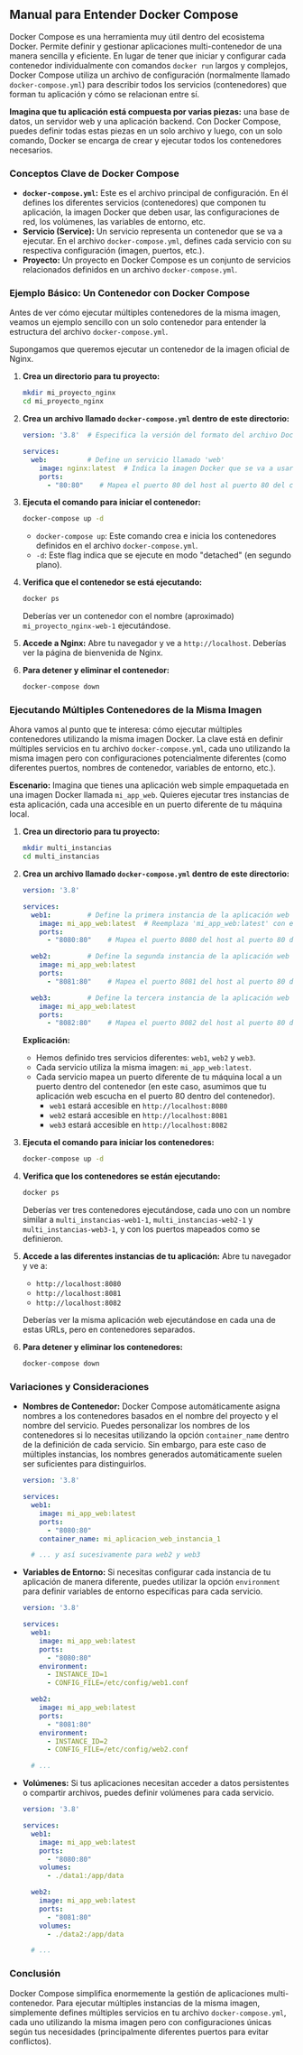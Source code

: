 ## Manual para Entender Docker Compose

Docker Compose es una herramienta muy útil dentro del ecosistema Docker. Permite definir y gestionar aplicaciones multi-contenedor de una manera sencilla y eficiente. En lugar de tener que iniciar y configurar cada contenedor individualmente con comandos `docker run` largos y complejos, Docker Compose utiliza un archivo de configuración (normalmente llamado `docker-compose.yml`) para describir todos los servicios (contenedores) que forman tu aplicación y cómo se relacionan entre sí.

**Imagina que tu aplicación está compuesta por varias piezas:** una base de datos, un servidor web y una aplicación backend. Con Docker Compose, puedes definir todas estas piezas en un solo archivo y luego, con un solo comando, Docker se encarga de crear y ejecutar todos los contenedores necesarios.

### Conceptos Clave de Docker Compose

* **`docker-compose.yml`:** Este es el archivo principal de configuración. En él defines los diferentes servicios (contenedores) que componen tu aplicación, la imagen Docker que deben usar, las configuraciones de red, los volúmenes, las variables de entorno, etc.
* **Servicio (Service):** Un servicio representa un contenedor que se va a ejecutar. En el archivo `docker-compose.yml`, defines cada servicio con su respectiva configuración (imagen, puertos, etc.).
* **Proyecto:** Un proyecto en Docker Compose es un conjunto de servicios relacionados definidos en un archivo `docker-compose.yml`.

### Ejemplo Básico: Un Contenedor con Docker Compose

Antes de ver cómo ejecutar múltiples contenedores de la misma imagen, veamos un ejemplo sencillo con un solo contenedor para entender la estructura del archivo `docker-compose.yml`.

Supongamos que queremos ejecutar un contenedor de la imagen oficial de Nginx.

1.  **Crea un directorio para tu proyecto:**

    ```bash
    mkdir mi_proyecto_nginx
    cd mi_proyecto_nginx
    ```

2.  **Crea un archivo llamado `docker-compose.yml` dentro de este directorio:**

    ```yaml
    version: '3.8'  # Especifica la versión del formato del archivo Docker Compose

    services:
      web:          # Define un servicio llamado 'web'
        image: nginx:latest  # Indica la imagen Docker que se va a usar (la última versión de Nginx)
        ports:
          - "80:80"    # Mapea el puerto 80 del host al puerto 80 del contenedor
    ```

3.  **Ejecuta el comando para iniciar el contenedor:**

    ```bash
    docker-compose up -d
    ```

    * `docker-compose up`: Este comando crea e inicia los contenedores definidos en el archivo `docker-compose.yml`.
    * `-d`: Este flag indica que se ejecute en modo "detached" (en segundo plano).

4.  **Verifica que el contenedor se está ejecutando:**

    ```bash
    docker ps
    ```

    Deberías ver un contenedor con el nombre (aproximado) `mi_proyecto_nginx-web-1` ejecutándose.

5.  **Accede a Nginx:** Abre tu navegador y ve a `http://localhost`. Deberías ver la página de bienvenida de Nginx.

6.  **Para detener y eliminar el contenedor:**

    ```bash
    docker-compose down
    ```

### Ejecutando Múltiples Contenedores de la Misma Imagen

Ahora vamos al punto que te interesa: cómo ejecutar múltiples contenedores utilizando la misma imagen Docker. La clave está en definir múltiples servicios en tu archivo `docker-compose.yml`, cada uno utilizando la misma imagen pero con configuraciones potencialmente diferentes (como diferentes puertos, nombres de contenedor, variables de entorno, etc.).

**Escenario:** Imagina que tienes una aplicación web simple empaquetada en una imagen Docker llamada `mi_app_web`. Quieres ejecutar tres instancias de esta aplicación, cada una accesible en un puerto diferente de tu máquina local.

1.  **Crea un directorio para tu proyecto:**

    ```bash
    mkdir multi_instancias
    cd multi_instancias
    ```

2.  **Crea un archivo llamado `docker-compose.yml` dentro de este directorio:**

    ```yaml
    version: '3.8'

    services:
      web1:         # Define la primera instancia de la aplicación web
        image: mi_app_web:latest  # Reemplaza 'mi_app_web:latest' con el nombre real de tu imagen
        ports:
          - "8080:80"    # Mapea el puerto 8080 del host al puerto 80 del contenedor

      web2:         # Define la segunda instancia de la aplicación web
        image: mi_app_web:latest
        ports:
          - "8081:80"    # Mapea el puerto 8081 del host al puerto 80 del contenedor

      web3:         # Define la tercera instancia de la aplicación web
        image: mi_app_web:latest
        ports:
          - "8082:80"    # Mapea el puerto 8082 del host al puerto 80 del contenedor
    ```

    **Explicación:**

    * Hemos definido tres servicios diferentes: `web1`, `web2` y `web3`.
    * Cada servicio utiliza la misma imagen: `mi_app_web:latest`.
    * Cada servicio mapea un puerto diferente de tu máquina local a un puerto dentro del contenedor (en este caso, asumimos que tu aplicación web escucha en el puerto 80 dentro del contenedor).
        * `web1` estará accesible en `http://localhost:8080`
        * `web2` estará accesible en `http://localhost:8081`
        * `web3` estará accesible en `http://localhost:8082`

3.  **Ejecuta el comando para iniciar los contenedores:**

    ```bash
    docker-compose up -d
    ```

4.  **Verifica que los contenedores se están ejecutando:**

    ```bash
    docker ps
    ```

    Deberías ver tres contenedores ejecutándose, cada uno con un nombre similar a `multi_instancias-web1-1`, `multi_instancias-web2-1` y `multi_instancias-web3-1`, y con los puertos mapeados como se definieron.

5.  **Accede a las diferentes instancias de tu aplicación:** Abre tu navegador y ve a:
    * `http://localhost:8080`
    * `http://localhost:8081`
    * `http://localhost:8082`

    Deberías ver la misma aplicación web ejecutándose en cada una de estas URLs, pero en contenedores separados.

6.  **Para detener y eliminar los contenedores:**

    ```bash
    docker-compose down
    ```

### Variaciones y Consideraciones

* **Nombres de Contenedor:** Docker Compose automáticamente asigna nombres a los contenedores basados en el nombre del proyecto y el nombre del servicio. Puedes personalizar los nombres de los contenedores si lo necesitas utilizando la opción `container_name` dentro de la definición de cada servicio. Sin embargo, para este caso de múltiples instancias, los nombres generados automáticamente suelen ser suficientes para distinguirlos.

    ```yaml
    version: '3.8'

    services:
      web1:
        image: mi_app_web:latest
        ports:
          - "8080:80"
        container_name: mi_aplicacion_web_instancia_1

      # ... y así sucesivamente para web2 y web3
    ```

* **Variables de Entorno:** Si necesitas configurar cada instancia de tu aplicación de manera diferente, puedes utilizar la opción `environment` para definir variables de entorno específicas para cada servicio.

    ```yaml
    version: '3.8'

    services:
      web1:
        image: mi_app_web:latest
        ports:
          - "8080:80"
        environment:
          - INSTANCE_ID=1
          - CONFIG_FILE=/etc/config/web1.conf

      web2:
        image: mi_app_web:latest
        ports:
          - "8081:80"
        environment:
          - INSTANCE_ID=2
          - CONFIG_FILE=/etc/config/web2.conf

      # ...
    ```

* **Volúmenes:** Si tus aplicaciones necesitan acceder a datos persistentes o compartir archivos, puedes definir volúmenes para cada servicio.

    ```yaml
    version: '3.8'

    services:
      web1:
        image: mi_app_web:latest
        ports:
          - "8080:80"
        volumes:
          - ./data1:/app/data

      web2:
        image: mi_app_web:latest
        ports:
          - "8081:80"
        volumes:
          - ./data2:/app/data

      # ...
    ```

### Conclusión

Docker Compose simplifica enormemente la gestión de aplicaciones multi-contenedor. Para ejecutar múltiples instancias de la misma imagen, simplemente defines múltiples servicios en tu archivo `docker-compose.yml`, cada uno utilizando la misma imagen pero con configuraciones únicas según tus necesidades (principalmente diferentes puertos para evitar conflictos).